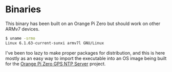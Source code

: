 # Binaries

This binary has been built on an Orange Pi Zero but should work on other
ARMv7 devices.

```sh
$ uname -srmo
Linux 6.1.63-current-sunxi armv7l GNU/Linux
```

I've been too lazy to make proper packages for distribution, and this is
here mostly as an easy way to import the executable into an OS image
being built for the
[Orange Pi Zero GPS NTP Server](https://github.com/moonbuggy/Orange-Pi-Zero-GPS-NTP)
project.
